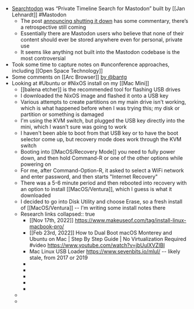 - [Searchtodon](https://searchtodon.social) was “Private Timeline Search for Mastodon” built by [[Jan Lehnardt]] #Mastodon
	- The post [announcing shutting it down](https://chaos.social/@janl/109688174599769864) has some commentary, there’s a retrospective still coming
	- Essentially there are Mastodon users who believe that none of their content should ever be stored anywhere even for personal, private use
	- It seems like anything not built into the Mastodon codebase is the most controversial
- Took some time to capture notes on #unconference approaches, including [[Open Space Technology]]
- Some comments on [[Arc Browser]] [by @bantg](https://twitter.com/bantg/status/1614270384420917251)
- Looking at #Ubuntu or #NixOS install on my [[Mac Mini]]
	- [[balena etcher]] is the recommended tool for flashing USB drives
	- I downloaded the NixOS image and flashed it onto a USB key
	- Various attempts to create partitions on my main drive isn't working, which is what happened before when I was trying this; my disk or partition or something is damaged
	- I'm using the KVM switch, but plugged the USB key directly into the mini, which I wasn't sure was going to work
	- I haven't been able to boot from that USB key or to have the boot selector come up, but recovery mode does work through the KVM switch
	- Booting into [[MacOS/Recovery Mode]] you need to fully power down, and then  hold Command-R or one of the other options while powering on
	- For me, after Command-Option-R, it asked to select a WiFi network and enter password, and then starts "Internet Recovery"
	- There was a 5-6 minute period and then rebooted into recovery with an option to install [[MacOS/Ventura]], which I guess is what it downloaded
	- I decided to go into Disk Utility and choose Erase, so a fresh install of [[MacOS/Ventura]] -- I'm writing some install notes there
	- Research links
	  collapsed:: true
		- [[Nov 17th, 2022]] https://www.makeuseof.com/tag/install-linux-macbook-pro/
		- [[Feb 23rd, 2022]] How to Dual Boot macOS Monterey and Ubuntu on Mac | Step By Step Guide | No Virtualization Required #video  https://www.youtube.com/watch?v=jbUulXVZIBI
		- Mac Linux USB Loader https://www.sevenbits.io/mlul/ -- likely stale, from 2017 or 2019
		-
		-
		-
		-
		-
	-
	-